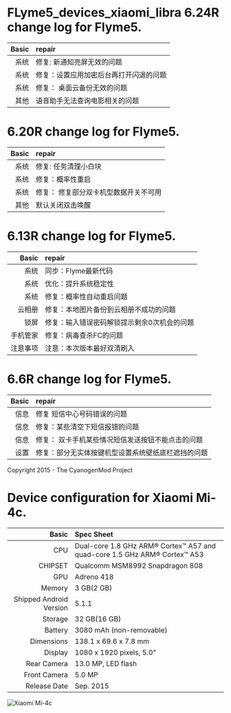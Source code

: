 FLyme5_devices_xiaomi_libra
6.24R change log for Flyme5.
=====================================
Basic   | repair 
-------:|:-------------------------
系统    | 修复:  新通知亮屏无效的问题
系统   | 修复：设置应用加密后台再打开闪退的问题
系统| 修复： 桌面云备份无效的问题
其他| 语音助手无法查询电影相关的问题

6.20R change log for Flyme5.
=====================================
Basic   | repair 
-------:|:-------------------------
系统    | 修复:  任务清理小白块
系统   | 修复：概率性重启
系统| 修复： 修复部分双卡机型数据开关不可用
其他| 默认关闭双击唤醒



6.13R change log for Flyme5.
=====================================
Basic   | repair 
-------:|:-------------------------
系统    | 同步：Flyme最新代码
系统    | 优化：提升系统稳定性
系统    | 修复：概率性自动重启问题
云相册  |修复：本地图片备份到云相册不成功的问题
锁屏    | 修复：输入错误密码解锁提示剩余0次机会的问题
手机管家| 修复：病毒查杀FC的问题
注意事项| 注意：本次版本最好双清刷入

6.6R change log for Flyme5.
=====================================
Basic   | repair 
-------:|:-------------------------
信息    | 修复 短信中心号码错误的问题
信息    | 修复：某些清空下短信报错的问题
信息    | 修复： 双卡手机某些情况短信发送按钮不能点击的问题
设置    | 修复：部分无实体按键机型设置系统壁纸底栏遮挡的问题

Copyright 2015 - The CyanogenMod Project

Device configuration for Xiaomi Mi-4c.
=====================================

Basic   | Spec Sheet
-------:|:-------------------------
CPU     | Dual-core 1.8 GHz ARM® Cortex™ A57 and quad-core 1.5 GHz ARM® Cortex™ A53
CHIPSET | Qualcomm MSM8992 Snapdragon 808
GPU     | Adreno 418
Memory  | 3 GB(2 GB)
Shipped Android Version | 5.1.1
Storage | 32 GB(16 GB)
Battery | 3080 mAh (non-removable)
Dimensions | 138.1 x 69.6 x 7.8 mm 
Display | 1080 x 1920 pixels, 5.0"
Rear Camera  | 13.0 MP, LED flash
Front Camera | 5.0 MP
Release Date | Sep. 2015

![Xiaomi Mi-4c](http://igao7.qiniudn.com/uploads/new/article/600_600/201509/56013886e1d4b.png "Xiaomi Mi-4c")
